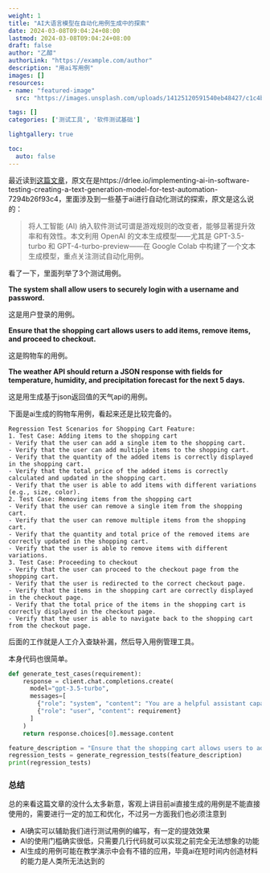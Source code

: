 ```yaml
---
weight: 1
title: "AI大语言模型在自动化用例生成中的探索"
date: 2024-03-08T09:04:24+08:00
lastmod: 2024-03-08T09:04:24+08:00
draft: false
author: "乙醇"
authorLink: "https://example.com/author"
description: "用ai写用例"
images: []
resources:
- name: "featured-image"
  src: "https://images.unsplash.com/uploads/14125120591540eb48427/c1c4b1aa?w=300"

tags: []
categories: ['测试工具', '软件测试基础']

lightgallery: true

toc:
  auto: false
---
```


最近读到[这篇文章](https://drlee.io/implementing-ai-in-software-testing-creating-a-text-generation-model-for-test-automation-7294b26f93c4)，原文在是https://drlee.io/implementing-ai-in-software-testing-creating-a-text-generation-model-for-test-automation-7294b26f93c4，里面涉及到一些基于ai进行自动化测试的探索，原文是这么说的：

> 将人工智能 (AI) 纳入软件测试可谓是游戏规则的改变者，能够显著提升效率和有效性。本文利用 OpenAI 的文本生成模型——尤其是 GPT-3.5-turbo 和 GPT-4-turbo-preview——在 Google Colab 中构建了一个文本生成模型，重点关注测试自动化用例。

看了一下，里面列举了3个测试用例。

**The system shall allow users to securely login with a username and password.**

这是用户登录的用例。

**Ensure that the shopping cart allows users to add items, remove items, and proceed to checkout.** 

这是购物车的用例。

**The weather API should return a JSON response with fields for temperature, humidity, and precipitation forecast for the next 5 days.**

这是用生成基于json返回值的天气api的用例。

下面是ai生成的购物车用例，看起来还是比较完备的。

```
Regression Test Scenarios for Shopping Cart Feature:
1. Test Case: Adding items to the shopping cart
- Verify that the user can add a single item to the shopping cart.
- Verify that the user can add multiple items to the shopping cart.
- Verify that the quantity of the added items is correctly displayed in the shopping cart.
- Verify that the total price of the added items is correctly calculated and updated in the shopping cart.
- Verify that the user is able to add items with different variations (e.g., size, color).
2. Test Case: Removing items from the shopping cart
- Verify that the user can remove a single item from the shopping cart.
- Verify that the user can remove multiple items from the shopping cart.
- Verify that the quantity and total price of the removed items are correctly updated in the shopping cart.
- Verify that the user is able to remove items with different variations.
3. Test Case: Proceeding to checkout
- Verify that the user can proceed to the checkout page from the shopping cart.
- Verify that the user is redirected to the correct checkout page.
- Verify that the items in the shopping cart are correctly displayed in the checkout page.
- Verify that the total price of the items in the shopping cart is correctly displayed in the checkout page.
- Verify that the user is able to navigate back to the shopping cart from the checkout page.
```

后面的工作就是人工介入查缺补漏，然后导入用例管理工具。

本身代码也很简单。

```python
def generate_test_cases(requirement):
    response = client.chat.completions.create(
      model="gpt-3.5-turbo",
      messages=[
        {"role": "system", "content": "You are a helpful assistant capable of generating software test cases."},
        {"role": "user", "content": requirement}
      ]
    )
    return response.choices[0].message.content

feature_description = "Ensure that the shopping cart allows users to add items, remove items, and proceed to checkout."
regression_tests = generate_regression_tests(feature_description)
print(regression_tests)
```

### 总结

总的来看这篇文章的没什么太多新意，客观上讲目前ai直接生成的用例是不能直接使用的，需要进行一定的加工和优化，不过另一方面我们也必须注意到

- AI确实可以辅助我们进行测试用例的编写，有一定的提效效果
- AI的使用门槛确实很低，只需要几行代码就可以实现之前完全无法想象的功能
- AI生成的用例可能在教学演示中会有不错的应用，毕竟ai在短时间内创造材料的能力是人类所无法达到的